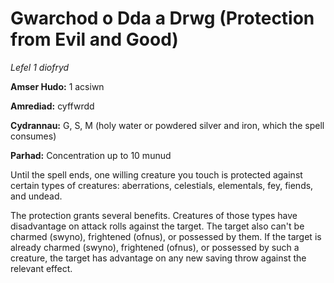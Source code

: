 # Gwarchod o Dda a Drwg (Protection from Evil and Good)

*Lefel 1 diofryd*

**Amser Hudo:** 1 acsiwn

**Amrediad:** cyffwrdd

**Cydrannau:** G, S, M (holy water or powdered silver and iron, which the spell consumes)

**Parhad:** Concentration up to 10  munud

Until the spell ends, one willing creature you touch is protected against certain types of creatures: aberrations, celestials, elementals, fey, fiends, and undead.

The protection grants several benefits. Creatures of those types have disadvantage on attack rolls against the target. The target also can't be charmed (swyno), frightened (ofnus), or possessed by them. If the target is already charmed (swyno), frightened (ofnus), or possessed by such a creature, the target has advantage on any new saving throw against the relevant effect.